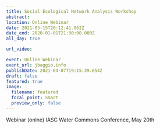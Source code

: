 ```yaml
---
title: Social Ecological Network Analysis Workshop
abstract:
location: Online Webinar
date: 2021-05-15T20:12:41.862Z
date_end: 2020-01-01T21:30:00.000Z
all_day: true

url_video:

event: Online Webinar
event_url: jbaggio.info
publishDate: 2021-04-07T19:15:39.654Z
draft: false
featured: true
image:
  filename: featured
  focal_point: Smart
  preview_only: false
---
```

 Webinar (onlne) IASC Water Commons Conference, May 20th
